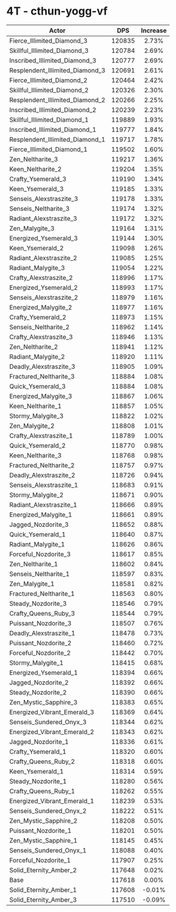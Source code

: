 # 4T - cthun-yogg-vf
| Actor | DPS | Increase |
|---|:---:|:---:|
|Fierce_Illimited_Diamond_3|120835|2.73%|
|Skillful_Illimited_Diamond_3|120784|2.69%|
|Inscribed_Illimited_Diamond_3|120777|2.69%|
|Resplendent_Illimited_Diamond_3|120691|2.61%|
|Fierce_Illimited_Diamond_2|120464|2.42%|
|Skillful_Illimited_Diamond_2|120326|2.30%|
|Resplendent_Illimited_Diamond_2|120266|2.25%|
|Inscribed_Illimited_Diamond_2|120239|2.23%|
|Skillful_Illimited_Diamond_1|119889|1.93%|
|Inscribed_Illimited_Diamond_1|119777|1.84%|
|Resplendent_Illimited_Diamond_1|119717|1.78%|
|Fierce_Illimited_Diamond_1|119502|1.60%|
|Zen_Neltharite_3|119217|1.36%|
|Keen_Neltharite_2|119204|1.35%|
|Crafty_Ysemerald_3|119190|1.34%|
|Keen_Ysemerald_3|119185|1.33%|
|Senseis_Alexstraszite_3|119178|1.33%|
|Senseis_Neltharite_3|119174|1.32%|
|Radiant_Alexstraszite_3|119172|1.32%|
|Zen_Malygite_3|119164|1.31%|
|Energized_Ysemerald_3|119144|1.30%|
|Keen_Ysemerald_2|119098|1.26%|
|Radiant_Alexstraszite_2|119085|1.25%|
|Radiant_Malygite_3|119054|1.22%|
|Crafty_Alexstraszite_2|118996|1.17%|
|Energized_Ysemerald_2|118993|1.17%|
|Senseis_Alexstraszite_2|118979|1.16%|
|Energized_Malygite_2|118977|1.16%|
|Crafty_Ysemerald_2|118973|1.15%|
|Senseis_Neltharite_2|118962|1.14%|
|Crafty_Alexstraszite_3|118946|1.13%|
|Zen_Neltharite_2|118941|1.12%|
|Radiant_Malygite_2|118920|1.11%|
|Deadly_Alexstraszite_3|118905|1.09%|
|Fractured_Neltharite_3|118884|1.08%|
|Quick_Ysemerald_3|118884|1.08%|
|Energized_Malygite_3|118867|1.06%|
|Keen_Neltharite_1|118857|1.05%|
|Stormy_Malygite_3|118822|1.02%|
|Zen_Malygite_2|118808|1.01%|
|Crafty_Alexstraszite_1|118789|1.00%|
|Quick_Ysemerald_2|118770|0.98%|
|Keen_Neltharite_3|118768|0.98%|
|Fractured_Neltharite_2|118757|0.97%|
|Deadly_Alexstraszite_2|118726|0.94%|
|Senseis_Alexstraszite_1|118683|0.91%|
|Stormy_Malygite_2|118671|0.90%|
|Radiant_Alexstraszite_1|118666|0.89%|
|Energized_Malygite_1|118661|0.89%|
|Jagged_Nozdorite_3|118652|0.88%|
|Quick_Ysemerald_1|118640|0.87%|
|Radiant_Malygite_1|118626|0.86%|
|Forceful_Nozdorite_3|118617|0.85%|
|Zen_Neltharite_1|118602|0.84%|
|Senseis_Neltharite_1|118597|0.83%|
|Zen_Malygite_1|118581|0.82%|
|Fractured_Neltharite_1|118563|0.80%|
|Steady_Nozdorite_3|118546|0.79%|
|Crafty_Queens_Ruby_3|118544|0.79%|
|Puissant_Nozdorite_3|118507|0.76%|
|Deadly_Alexstraszite_1|118478|0.73%|
|Puissant_Nozdorite_2|118460|0.72%|
|Forceful_Nozdorite_2|118442|0.70%|
|Stormy_Malygite_1|118415|0.68%|
|Energized_Ysemerald_1|118394|0.66%|
|Jagged_Nozdorite_2|118392|0.66%|
|Steady_Nozdorite_2|118390|0.66%|
|Zen_Mystic_Sapphire_3|118383|0.65%|
|Energized_Vibrant_Emerald_3|118369|0.64%|
|Senseis_Sundered_Onyx_3|118344|0.62%|
|Energized_Vibrant_Emerald_2|118343|0.62%|
|Jagged_Nozdorite_1|118336|0.61%|
|Crafty_Ysemerald_1|118320|0.60%|
|Crafty_Queens_Ruby_2|118318|0.60%|
|Keen_Ysemerald_1|118314|0.59%|
|Steady_Nozdorite_1|118280|0.56%|
|Crafty_Queens_Ruby_1|118262|0.55%|
|Energized_Vibrant_Emerald_1|118239|0.53%|
|Senseis_Sundered_Onyx_2|118222|0.51%|
|Zen_Mystic_Sapphire_2|118208|0.50%|
|Puissant_Nozdorite_1|118201|0.50%|
|Zen_Mystic_Sapphire_1|118145|0.45%|
|Senseis_Sundered_Onyx_1|118088|0.40%|
|Forceful_Nozdorite_1|117907|0.25%|
|Solid_Eternity_Amber_2|117648|0.02%|
|Base|117618|0.00%|
|Solid_Eternity_Amber_1|117608|-0.01%|
|Solid_Eternity_Amber_3|117510|-0.09%|
